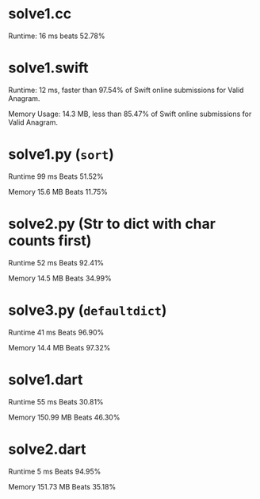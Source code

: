 # solve1.cc
 
Runtime: 16 ms beats 52.78%

# solve1.swift

Runtime: 12 ms, faster than 97.54% of Swift online submissions for Valid Anagram.

Memory Usage: 14.3 MB, less than 85.47% of Swift online submissions for Valid Anagram.

# solve1.py (`sort`)

Runtime 99 ms Beats 51.52%

Memory 15.6 MB Beats 11.75%

# solve2.py (Str to dict with char counts first)

Runtime 52 ms Beats 92.41%

Memory 14.5 MB Beats 34.99%

# solve3.py (`defaultdict`)

Runtime 41 ms Beats 96.90%

Memory 14.4 MB Beats 97.32%

# solve1.dart

Runtime 55 ms Beats 30.81%

Memory 150.99 MB Beats 46.30%

# solve2.dart

Runtime 5 ms Beats 94.95%

Memory 151.73 MB Beats 35.18%

